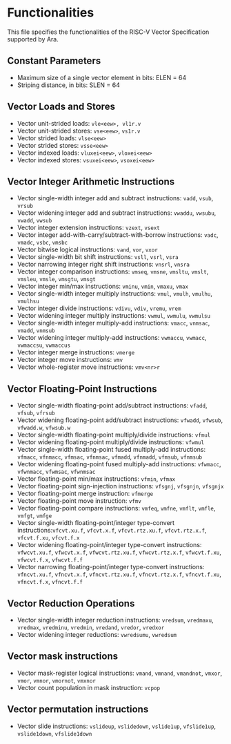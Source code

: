 # Functionalities

This file specifies the functionalities of the RISC-V Vector Specification supported by Ara.

## Constant Parameters

- Maximum size of a single vector element in bits: ELEN = 64
- Striping distance, in bits: SLEN = 64

## Vector Loads and Stores

- Vector unit-strided loads: `vle<eew>, vl1r.v`
- Vector unit-strided stores: `vse<eew>`, `vs1r.v`
- Vector strided loads: `vlse<eew>`
- Vector strided stores: `vsse<eew>`
- Vector indexed loads: `vluxei<eew>`, `vloxei<eew>`
- Vector indexed stores: `vsuxei<eew>`, `vsoxei<eew>`

## Vector Integer Arithmetic Instructions

- Vector single-width integer add and subtract instructions: `vadd`, `vsub`, `vrsub`
- Vector widening integer add and subtract instructions: `vwaddu`, `vwsubu`, `vwadd`, `vwsub`
- Vector integer extension instructions: `vzext`, `vsext`
- Vector integer add-with-carry/subtract-with-borrow instructions: `vadc`, `vmadc`, `vsbc`, `vmsbc`
- Vector bitwise logical instructions: `vand`, `vor`, `vxor`
- Vector single-width bit shift instructions: `vsll`, `vsrl`, `vsra`
- Vector narrowing integer right shift instructions: `vnsrl`, `vnsra`
- Vector integer comparison instructions: `vmseq`, `vmsne`, `vmsltu`, `vmslt`, `vmsleu`, `vmsle`, `vmsgtu`, `vmsgt`
- Vector integer min/max instructions: `vminu`, `vmin`, `vmaxu`, `vmax`
- Vector single-width integer multiply instructions: `vmul`, `vmulh`, `vmulhu`, `vmulhsu`
- Vector integer divide instructions: `vdivu`, `vdiv`, `vremu`, `vrem`
- Vector widening integer multiply instructions: `vwmul`, `vwmulu`, `vwmulsu`
- Vector single-width integer multiply-add instructions: `vmacc`, `vnmsac`, `vmadd`, `vnmsub`
- Vector widening integer multiply-add instructions: `vwmaccu`, `vwmacc`, `vwmaccsu`, `vwmaccus`
- Vector integer merge instructions: `vmerge`
- Vector integer move instructions: `vmv`
- Vector whole-register move instructions: `vmv<nr>r`

## Vector Floating-Point Instructions

- Vector single-width floating-point add/subtract instructions: `vfadd`, `vfsub`, `vfrsub`
- Vector widening floating-point add/subtract instructions: `vfwadd`, `vfwsub`, `vfwadd.w`, `vfwsub.w`
- Vector single-width floating-point multiply/divide instructions: `vfmul`
- Vector widening floating-point multiply/divide instructions: `vfwmul`
- Vector single-width floating-point fused multiply-add instructions: `vfmacc`, `vfnmacc`, `vfmsac`, `vfnmsac`, `vfmadd`, `vfnmadd`, `vfmsub`, `vfnmsub`
- Vector widening floating-point fused multiply-add instructions: `vfwmacc`, `vfwnmacc`, `vfwmsac`, `vfwnmsac`
- Vector floating-point min/max instructions: `vfmin`, `vfmax`
- Vector floating-point sign-injection instructions: `vfsgnj`, `vfsgnjn`, `vfsgnjx`
- Vector floating-point merge instruction: `vfmerge`
- Vector floating-point move instruction: `vfmv`
- Vector floating-point compare instructions: `vmfeq`, `vmfne`, `vmflt`, `vmfle`, `vmfgt`, `vmfge`
- Vector single-width floating-point/integer type-convert instructions:`vfcvt.xu.f`, `vfcvt.x.f`, `vfcvt.rtz.xu.f`, `vfcvt.rtz.x.f`, `vfcvt.f.xu`, `vfcvt.f.x`
- Vector widening floating-point/integer type-convert instructions: `vfwcvt.xu.f`, `vfwcvt.x.f`, `vfwcvt.rtz.xu.f`, `vfwcvt.rtz.x.f`, `vfwcvt.f.xu`, `vfwcvt.f.x`, `vfwcvt.f.f`
- Vector narrowing floating-point/integer type-convert instructions: `vfncvt.xu.f`, `vfncvt.x.f`, `vfncvt.rtz.xu.f`, `vfncvt.rtz.x.f`, `vfncvt.f.xu`, `vfncvt.f.x`, `vfncvt.f.f`

## Vector Reduction Operations

- Vector single-width integer reduction instructions: `vredsum`, `vredmaxu`, `vredmax`, `vredminu`, `vredmin`, `vredand`, `vredor`, `vredxor`
- Vector widening integer reductions: `vwredsumu`, `vwredsum`

## Vector mask instructions

- Vector mask-register logical instructions: `vmand`, `vmnand`, `vmandnot`, `vmxor`, `vmor`, `vmnor`, `vmornot`, `vmxnor`
- Vector count population in mask instruction: `vcpop`

## Vector permutation instructions

- Vector slide instructions: `vslideup`, `vslidedown`, `vslide1up`, `vfslide1up`, `vslide1down`, `vfslide1down`
